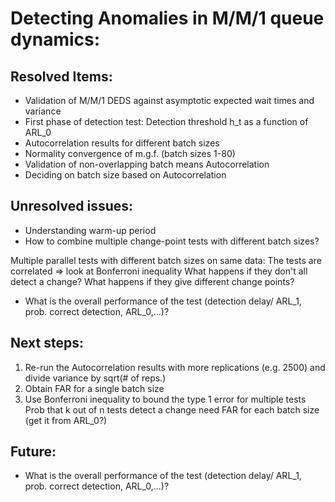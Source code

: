 # Detecting Anomalies in M/M/1 queue dynamics:

## Resolved Items:

- Validation of M/M/1 DEDS against asymptotic expected wait times and variance
- First phase of detection test: Detection threshold h_t as a function of ARL_0
- Autocorrelation results for different batch sizes
- Normality convergence of m.g.f. (batch sizes 1-80)
- Validation of non-overlapping batch means Autocorrelation
- Deciding on batch size based on Autocorrelation

## Unresolved issues:

- Understanding warm-up period
- How to combine multiple change-point tests with different batch sizes?

Multiple parallel tests with different batch sizes on same data:
The tests are correlated => look at Bonferroni inequality What happens if they don't all detect a change? What happens
if they give different change points?

- What is the overall performance of the test (detection delay/ ARL_1, prob. correct detection, ARL_0,...)?

## Next steps:

1) Re-run the Autocorrelation results with more replications (e.g. 2500) and divide variance by sqrt(# of reps.)
2) Obtain FAR for a single batch size
3) Use Bonferroni inequality to bound the type 1 error for multiple tests Prob that k out of n tests detect a change
   need FAR for each batch size (get it from ARL_0?)

## Future:

- What is the overall performance of the test (detection delay/ ARL_1, prob. correct detection, ARL_0,...)?